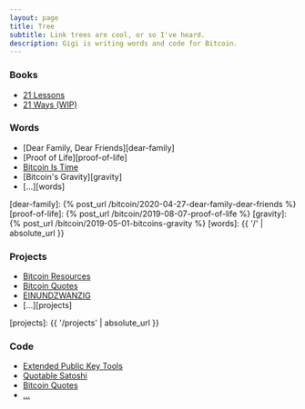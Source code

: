 ```yaml
---
layout: page
title: Tree
subtitle: Link trees are cool, or so I've heard.
description: Gigi is writing words and code for Bitcoin.
---
```


### Books

- [21 Lessons][21-lessons]
- [21 Ways (WIP)][21-ways]

### Words

- [Dear Family, Dear Friends][dear-family]
- [Proof of Life][proof-of-life]
- [Bitcoin Is Time][time]
- [Bitcoin's Gravity][gravity]
- [...][words]

[21-lessons]: https://21lessons.com
[21-ways]: https://patreon.com/dergigi
[time]: https://www.swanbitcoin.com/bitcoin-is-time/
[dear-family]: {% post_url /bitcoin/2020-04-27-dear-family-dear-friends %}
[proof-of-life]: {% post_url /bitcoin/2019-08-07-proof-of-life %}
[gravity]: {% post_url /bitcoin/2019-05-01-bitcoins-gravity %}
[words]: {{ '/' | absolute_url }}

### Projects

- [Bitcoin Resources][resources]
- [Bitcoin Quotes][quotes-web]
- [EINUNDZWANZIG][einundzwanzig]
- [...][projects]

[resources]: https://bitcoin-resources.com
[quotes-web]: https://www.bitcoin-quotes.com
[einundzwanzig]: https://einundzwanzig.space
[projects]: {{ '/projects' | absolute_url }}

### Code

- [Extended Public Key Tools][xpub-tools]
- [Quotable Satoshi][quotablesatoshi]
- [Bitcoin Quotes][quotes]
- [...][github]

[xpub-tools]: https://github.com/swan-bitcoin/xpub-tool
[quotablesatoshi]: https://twitter.com/quotablesatoshi
[quotes]: https://github.com/dergigi/btc-quotes
[github]: https://github.com/dergigi
